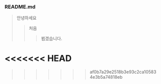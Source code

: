### README.md
>안녕하세요
>	>처음
>	>	>뵙겠습니다.

<<<<<<< HEAD
=======

>>>>>>> af0b7a29e2518b3e93c2ca105834e3b5a74818eb

